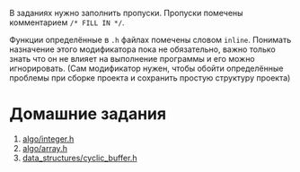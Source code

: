 В заданиях нужно заполнить пропуски. Пропуски помечены комментарием
`/* FILL IN */`.

Функции определённые в `.h` файлах помечены словом `inline`. Понимать
назначение этого модификатора пока не обязательно, важно только знать что он не
влияет на выполнение программы и его можно игнорировать. (Сам модификатор
нужен, чтобы обойти определённые проблемы при сборке проекта и сохранить простую
структуру проекта)

# Домашние задания

1. [algo/integer.h](algo/integer.h)
2. [algo/array.h](algo/array.h)
3. [data_structures/cyclic_buffer.h](data_structures/cyclic_buffer.h)
